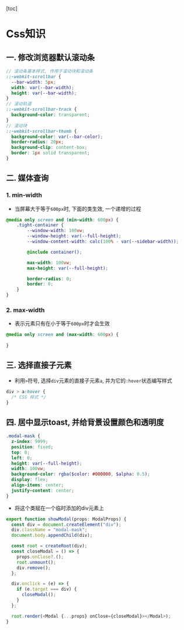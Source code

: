 [toc]

# Css知识

## 一. 修改浏览器默认滚动条

```scss
// 滚动条基本样式, 作用于滚动块和滚动条
::-webkit-scrollbar {
  --bar-width: 5px;
  width: var(--bar-width);
  height: var(--bar-width);
}
// 滚动轨道
::-webkit-scrollbar-track {
  background-color: transparent;
}
// 滚动块
::-webkit-scrollbar-thumb {
  background-color: var(--bar-color);
  border-radius: 20px;
  background-clip: content-box;
  border: 1px solid transparent;
}
```



## 二. 媒体查询

### 1. min-width

- 当屏幕大于等于`600px`时, 下面的类生效, 一个递增的过程

```scss
@media only screen and (min-width: 600px) {
    .tight-container {
        --window-width: 100vw;
        --window-height: var(--full-height);
        --window-content-width: calc(100% - var(--sidebar-width));

        @include container();

        max-width: 100vw;
        max-height: var(--full-height);

        border-radius: 0;
        border: 0;
    }
}
```

### 2. max-width

- 表示元素只有在小于等于`600px`时才会生效

```scss
@media only screen and (max-width: 600px) {
    
}
```



## 三. 选择直接子元素

- 利用`>`符号, 选择`div`元素的直接子元素`a`, 并为它的`:hover`状态编写样式

```css
div > a:hover {
  /* CSS 样式 */
}
```



## 四. 居中显示toast, 并给背景设置颜色和透明度

```scss
.modal-mask {
  z-index: 9999;
  position: fixed;
  top: 0;
  left: 0;
  height: var(--full-height);
  width: 100vw;
  background-color: rgba($color: #000000, $alpha: 0.5);
  display: flex;
  align-items: center;
  justify-content: center;
}
```

- 将这个类赋在一个临时添加的div元素上

```js
export function showModal(props: ModalProps) {
  const div = document.createElement("div");
  div.className = "modal-mask";
  document.body.appendChild(div);

  const root = createRoot(div);
  const closeModal = () => {
    props.onClose?.();
    root.unmount();
    div.remove();
  };

  div.onclick = (e) => {
    if (e.target === div) {
      closeModal();
    }
  };

  root.render(<Modal {...props} onClose={closeModal}></Modal>);
}

```

